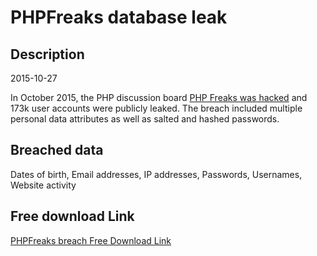 # PHPFreaks database leak

## Description

2015-10-27

In October 2015, the PHP discussion board <a href="http://forums.phpfreaks.com/topic/298874-alert-the-phpfreaks-forum-members-data-appears-to-have-been-stolen" target="_blank" rel="noopener">PHP Freaks was hacked</a> and 173k user accounts were publicly leaked. The breach included multiple personal data attributes as well as salted and hashed passwords.

## Breached data

Dates of birth, Email addresses, IP addresses, Passwords, Usernames, Website activity

## Free download Link

[PHPFreaks breach Free Download Link](https://link-to.net/1229997/375.31854372654504/dynamic/?r=aHR0cHM6Ly93d3cubWVkaWFmaXJlLmNvbS92aWV3LzZuVmJtUVlHNWtlNnRoNC9waHBmcmVha3MuY29tL2ZpbGU=)